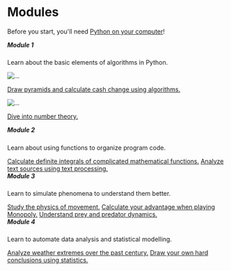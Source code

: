 # Modules

Before you start, you'll need [Python on your computer](/installing)!

<div class="container p-0" markdown="0">
<div class="row">

<div class="col">
<div class="card mb-3">
<div class="card-body">
<h5 class="card-title" style="margin-top:0">Module 1</h5>
<p class="card-text">Learn about the basic elements of algorithms in Python.</p>
</div>
</div>
<div class="card mb-3">
<img src="/course/10%20Numbers/logo.jpg" class="card-img-top" alt="...">
<div class="card-body">
<p class="card-text">
<a href="/algorithms" class="card-link">Draw pyramids and calculate cash change using algorithms.</a>
</p>
</div>
</div>
<div class="card mb-3">
<img src="/course/11%20Algorithms/logo.jpg" class="card-img-top" alt="...">
<div class="card-body">
<p class="card-text">
<a href="/numbers" class="card-link">Dive into number theory.</a>
</p>
</div>
</div>
</div>

<div class="col">
<div class="card">
<div class="card-body">
<h5 class="card-title" style="margin-top:0">Module 2</h5>
<p class="card-text">Learn about using functions to organize program code.</p>
</div>
<div class="list-group list-group-flush">
<a href="/integrals" class="list-group-item">Calculate definite integrals of complicated mathematical functions.</a>
<a href="/text" class="list-group-item">Analyze text sources using text processing.</a>
</div>
</div>
</div>

<div class="col">
<div class="card">
<div class="card-body">
<h5 class="card-title" style="margin-top:0">Module 3</h5>
<p class="card-text">Learn to simulate phenomena to understand them better.</p>
</div>
<div class="list-group list-group-flush">
<a href="/movement" class="list-group-item">Study the physics of movement.</a>
<a href="/monopoly" class="list-group-item">Calculate your advantage when playing Monopoly.</a>
<a href="/population" class="list-group-item">Understand prey and predator dynamics.</a>
</div>
</div>
</div>

<div class="col">
<div class="card">
<div class="card-body">
<h5 class="card-title" style="margin-top:0">Module 4</h5>
<p class="card-text">Learn to automate data analysis and statistical modelling.</p>
</div>
<div class="list-group list-group-flush">
<a href="/weather" class="list-group-item">Analyze weather extremes over the past century.</a>
<a href="/statistics" class="list-group-item">Draw your own hard conclusions using statistics.</a>
</div>
</div>
</div>

</div>
</div>
